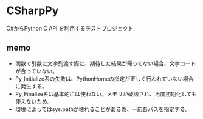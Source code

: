 # CSharpPy
C#からPython C API を利用するテストプロジェクト.

## memo
- 関数で引数に文字列渡す際に、期待した結果が帰ってない場合、文字コードが合っていない。
- Py_Initialize系の失敗は、PythonHomeの指定が正しく行われていない場合に発生する。
- Py_Finalize系は基本的には使わない。メモリが破壊され、再度初期化しても使えないため。
- 環境によってはsys.pathが壊れることがある為、一応各パスを指定する。